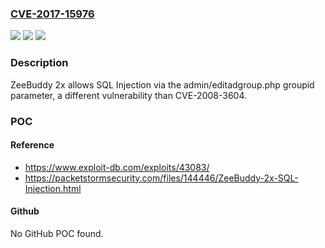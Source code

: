 ### [CVE-2017-15976](https://cve.mitre.org/cgi-bin/cvename.cgi?name=CVE-2017-15976)
![](https://img.shields.io/static/v1?label=Product&message=n%2Fa&color=blue)
![](https://img.shields.io/static/v1?label=Version&message=n%2Fa&color=blue)
![](https://img.shields.io/static/v1?label=Vulnerability&message=n%2Fa&color=brighgreen)

### Description

ZeeBuddy 2x allows SQL Injection via the admin/editadgroup.php groupid parameter, a different vulnerability than CVE-2008-3604.

### POC

#### Reference
- https://www.exploit-db.com/exploits/43083/
- https://packetstormsecurity.com/files/144446/ZeeBuddy-2x-SQL-Injection.html

#### Github
No GitHub POC found.

